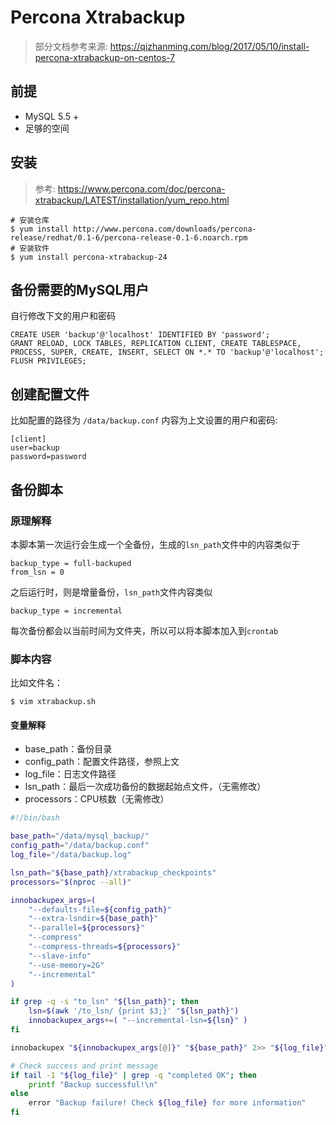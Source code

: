 # Percona Xtrabackup

> 部分文档参考来源: https://qizhanming.com/blog/2017/05/10/install-percona-xtrabackup-on-centos-7

## 前提

- MySQL 5.5 +
- 足够的空间


## 安装

> 参考: https://www.percona.com/doc/percona-xtrabackup/LATEST/installation/yum_repo.html


```
# 安装仓库
$ yum install http://www.percona.com/downloads/percona-release/redhat/0.1-6/percona-release-0.1-6.noarch.rpm
# 安装软件
$ yum install percona-xtrabackup-24
```

## 备份需要的MySQL用户

自行修改下文的用户和密码
```
CREATE USER 'backup'@'localhost' IDENTIFIED BY 'password';
GRANT RELOAD, LOCK TABLES, REPLICATION CLIENT, CREATE TABLESPACE, PROCESS, SUPER, CREATE, INSERT, SELECT ON *.* TO 'backup'@'localhost';
FLUSH PRIVILEGES;
```

## 创建配置文件

比如配置的路径为 `/data/backup.conf`
内容为上文设置的用户和密码:

```
[client]
user=backup
password=password
```


## 备份脚本

### 原理解释

本脚本第一次运行会生成一个全备份，生成的`lsn_path`文件中的内容类似于
```
backup_type = full-backuped
from_lsn = 0
```

之后运行时，则是增量备份，`lsn_path`文件内容类似
```
backup_type = incremental
```

每次备份都会以当前时间为文件夹，所以可以将本脚本加入到`crontab`

### 脚本内容

比如文件名：
```
$ vim xtrabackup.sh
```

#### 变量解释

- base_path：备份目录
- config_path：配置文件路径，参照上文
- log_file：日志文件路径
- lsn_path：最后一次成功备份的数据起始点文件，（无需修改）
- processors：CPU核数（无需修改）

```bash
#!/bin/bash

base_path="/data/mysql_backup/"
config_path="/data/backup.conf"
log_file="/data/backup.log"

lsn_path="${base_path}/xtrabackup_checkpoints"
processors="$(nproc --all)"

innobackupex_args=(
	"--defaults-file=${config_path}"
	"--extra-lsndir=${base_path}"
	"--parallel=${processors}"
	"--compress"
	"--compress-threads=${processors}"
	"--slave-info"
	"--use-memory=2G"
	"--incremental"
)

if grep -q -s "to_lsn" "${lsn_path}"; then
    lsn=$(awk '/to_lsn/ {print $3;}' "${lsn_path}")
    innobackupex_args+=( "--incremental-lsn=${lsn}" )
fi

innobackupex "${innobackupex_args[@]}" "${base_path}" 2>> "${log_file}"

# Check success and print message
if tail -1 "${log_file}" | grep -q "completed OK"; then
    printf "Backup successful!\n"
else
    error "Backup failure! Check ${log_file} for more information"
fi
```

